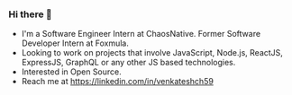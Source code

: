 ### Hi there 👋

-  I'm a Software Engineer Intern at ChaosNative. Former Software Developer Intern at Foxmula.
-  Looking to work on projects that involve JavaScript, Node.js, ReactJS, ExpressJS, GraphQL or any other JS based technologies.
-  Interested in Open Source.
-  Reach me at https://linkedin.com/in/venkateshch59

<!--
**venkatexh/venkatexh** is a ✨ _special_ ✨ repository because its `README.md` (this file) appears on your GitHub profile.

Here are some ideas to get you started:


- ⚡ Fun fact: ...
-->
